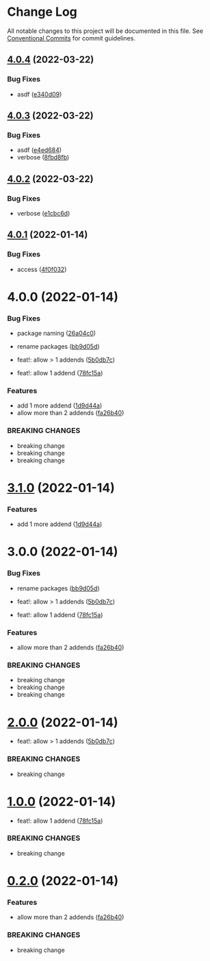 # Change Log

All notable changes to this project will be documented in this file.
See [Conventional Commits](https://conventionalcommits.org) for commit guidelines.

## [4.0.4](https://github.com/kevinpagtakhan/calculator-js/compare/@kp-test/add@4.0.3...@kp-test/add@4.0.4) (2022-03-22)


### Bug Fixes

* asdf ([e340d09](https://github.com/kevinpagtakhan/calculator-js/commit/e340d09cda1df10a3434b921b7174d37184b02f5))





## [4.0.3](https://github.com/kevinpagtakhan/calculator-js/compare/@kp-test/add@4.0.2...@kp-test/add@4.0.3) (2022-03-22)


### Bug Fixes

* asdf ([e4ed684](https://github.com/kevinpagtakhan/calculator-js/commit/e4ed68414c1842622ed82396faae42e1baf1b8ea))
* verbose ([8fbd8fb](https://github.com/kevinpagtakhan/calculator-js/commit/8fbd8fb6c4a5baaecee68dcf102162099431bcfb))





## [4.0.2](https://github.com/kevinpagtakhan/calculator-js/compare/@kp-test/add@4.0.1...@kp-test/add@4.0.2) (2022-03-22)


### Bug Fixes

* verbose ([e1cbc6d](https://github.com/kevinpagtakhan/calculator-js/commit/e1cbc6d53d4725c6c0cb9789d160fc6fc45725e9))





## [4.0.1](https://github.com/kevinpagtakhan/calculator-js/compare/@kp-test/add@4.0.0...@kp-test/add@4.0.1) (2022-01-14)


### Bug Fixes

* access ([4f0f032](https://github.com/kevinpagtakhan/calculator-js/commit/4f0f0327f105f5c206b32ca1d9b15ee542fd927e))





# 4.0.0 (2022-01-14)


### Bug Fixes

* package naming ([26a04c0](https://github.com/kevinpagtakhan/calculator-js/commit/26a04c0df308ac546c9c1c65702cdb1503d87856))
* rename packages ([bb9d05d](https://github.com/kevinpagtakhan/calculator-js/commit/bb9d05d8e9c56bc35e32819ae9f934a56f1602c7))


* feat!: allow > 1 addends ([5b0db7c](https://github.com/kevinpagtakhan/calculator-js/commit/5b0db7ca33040118ff080a487ae023b01d9b57ad))
* feat!: allow 1 addend ([78fc15a](https://github.com/kevinpagtakhan/calculator-js/commit/78fc15a0f3aae32f197f3cdcc5c1f1340a5997df))


### Features

* add 1 more addend ([1d9d44a](https://github.com/kevinpagtakhan/calculator-js/commit/1d9d44a563ead06c64aafecc625fef2dd7a1ab70))
* allow more than 2 addends ([fa26b40](https://github.com/kevinpagtakhan/calculator-js/commit/fa26b405378daaba3b48976d23bfc31656687373))


### BREAKING CHANGES

* breaking change
* breaking change
* breaking change





# [3.1.0](https://github.com/kevinpagtakhan/calculator-js/compare/@kp/add@3.0.0...@kp/add@3.1.0) (2022-01-14)


### Features

* add 1 more addend ([1d9d44a](https://github.com/kevinpagtakhan/calculator-js/commit/1d9d44a563ead06c64aafecc625fef2dd7a1ab70))





# 3.0.0 (2022-01-14)


### Bug Fixes

* rename packages ([bb9d05d](https://github.com/kevinpagtakhan/calculator-js/commit/bb9d05d8e9c56bc35e32819ae9f934a56f1602c7))


* feat!: allow > 1 addends ([5b0db7c](https://github.com/kevinpagtakhan/calculator-js/commit/5b0db7ca33040118ff080a487ae023b01d9b57ad))
* feat!: allow 1 addend ([78fc15a](https://github.com/kevinpagtakhan/calculator-js/commit/78fc15a0f3aae32f197f3cdcc5c1f1340a5997df))


### Features

* allow more than 2 addends ([fa26b40](https://github.com/kevinpagtakhan/calculator-js/commit/fa26b405378daaba3b48976d23bfc31656687373))


### BREAKING CHANGES

* breaking change
* breaking change
* breaking change





# [2.0.0](https://github.com/kevinpagtakhan/calculator-js/compare/add@1.0.0...add@2.0.0) (2022-01-14)


* feat!: allow > 1 addends ([5b0db7c](https://github.com/kevinpagtakhan/calculator-js/commit/5b0db7ca33040118ff080a487ae023b01d9b57ad))


### BREAKING CHANGES

* breaking change





# [1.0.0](https://github.com/kevinpagtakhan/calculator-js/compare/add@0.2.0...add@1.0.0) (2022-01-14)


* feat!: allow 1 addend ([78fc15a](https://github.com/kevinpagtakhan/calculator-js/commit/78fc15a0f3aae32f197f3cdcc5c1f1340a5997df))


### BREAKING CHANGES

* breaking change





# [0.2.0](https://github.com/kevinpagtakhan/calculator-js/compare/add@0.1.0...add@0.2.0) (2022-01-14)


### Features

* allow more than 2 addends ([fa26b40](https://github.com/kevinpagtakhan/calculator-js/commit/fa26b405378daaba3b48976d23bfc31656687373))


### BREAKING CHANGES

* breaking change
